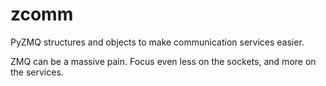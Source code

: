 # zcomm
PyZMQ structures and objects to make communication services easier.

ZMQ can be a massive pain. Focus even less on the sockets, and more on the services.
